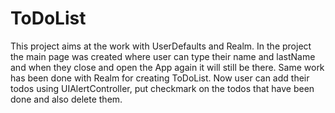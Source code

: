 # ToDoList

This project aims at the work with UserDefaults and Realm.
In the project the main page was created where user can type their name and lastName and when they close and open the App again it will still be there.
Same work has been done with Realm for creating ToDoList. Now user can add their todos using UIAlertController, put checkmark on the todos that have been done and also delete them.
